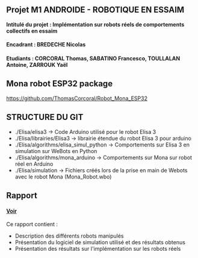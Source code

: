 ## Projet M1 ANDROIDE - ROBOTIQUE EN ESSAIM

**Intitulé du projet : Implémentation sur robots réels de comportements collectifs en essaim**

#### Encadrant : BREDECHE Nicolas

#### Etudiants : CORCORAL Thomas, SABATINO Francesco, TOULLALAN Antoine, ZARROUK Yaël 

## Mona robot ESP32 package

https://github.com/ThomasCorcoral/Robot_Mona_ESP32

## STRUCTURE DU GIT

<ul>
  <li>./Elisa/elisa3 -> Code Arduino utilisé pour le robot Elisa 3</li>
  <li>./Elisa/librairies/Elisa3 -> librairie étendue du robot Elisa 3 pour arduino</li>
  <li>./Elisa/algorithms/elisa_simul_python -> Comportements sur Elisa 3 en simulation sur WeBots en Python</li>
  <li>./Elisa/algorithms/mona_arduino -> Comportements sur Mona sur robot réel en Arduino</li>
  <li>./Elisa/simulation -> Fichiers créés lors de la prise en main de Webots avec le robot Mona (Mona_Robot.wbo)</li>
</ul>

## Rapport

#### <a target="_blank" href="https://github.com/AntoineToullalan/Projet_ANDROIDE_Robots_en_essaim/blob/main/Rapport_Projet_ANDROIDE.pdf" title="Rapport">Voir</a>

Ce rapport contient :
<ul>
  <li>Description des différents robots manipulés</li>
  <li>Présentation du logiciel de simulation utilisé et des résultats obtenus</li>
  <li>Présentation des résultats sur l'implémentation sur les robots réels</li>
</ul>
